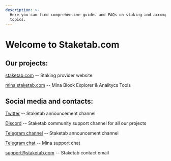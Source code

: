 ```yaml
---
description: >-
  Here you can find comprehensive guides and FAQs on staking and accompanying
  topics.
---
```


# Welcome to Staketab.com

## Our projects:

[staketab.com](https://staketab.com) -- Staking provider website

[mina.staketab.com](https://mina.staketab.com) -- Mina Block Explorer & Analitycs Tools

## Social media and contacts:

[Twitter](https://twitter.com/staketab) -- Staketab announcement channel

[Discord](https://discord.com/invite/6QUayW3ykD) -- Staketab community support channel for all our projects

[Telegram channel](https://t.me/staketab\_ann) -- Staketab announcement channel

[Telegram chat](https://t.me/mina\_staketab) -- Mina support chat

support@staketab.com -- Staketab contact email
